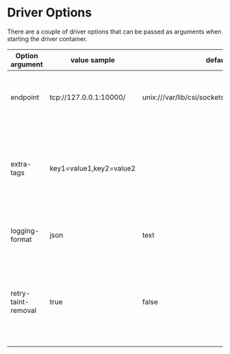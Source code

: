 # Driver Options
There are a couple of driver options that can be passed as arguments when starting the driver container.

| Option argument     | value sample            | default                                          | Description                                                                                      |
|---------------------|-------------------------|--------------------------------------------------|--------------------------------------------------------------------------------------------------|
| endpoint            | tcp://127.0.0.1:10000/  | unix:///var/lib/csi/sockets/pluginproxy/csi.sock | The socket on which the driver will listen for CSI RPCs                                          |
| extra-tags          | key1=value1,key2=value2 |                                                  | Tags specified in the controller spec are attached to each dynamically provisioned resource      |
| logging-format      | json                    | text                                             | Sets the log format. Permitted formats: text, json                                               |
| retry-taint-removal | true                    | false                                            | If set to true, will keep retrying node taint removal for 90 seconds with an exponential backoff |
